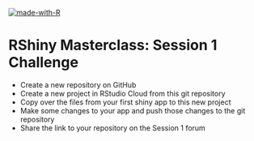 [![made-with-R](https://img.shields.io/badge/Shiny-shinyapps.io-blue?style=flat&labelColor=white&logo=RStudio&logoColor=blue)](https://shiny.rstudio.com/)

# RShiny Masterclass: Session 1 Challenge

- Create a new repository on GitHub
- Create a new project in RStudio Cloud from this git repository
- Copy over the files from your first shiny app to this new project
- Make some changes to your app and push those changes to the git repository
- Share the link to your repository on the Session 1 forum
